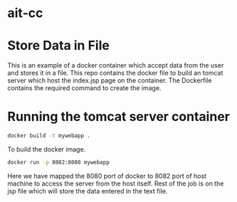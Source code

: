 # ait-cc
Store Data in File
===================
This is an example of a docker container which accept data from the user and stores it in a file.
This repo contains the docker file to build an tomcat server which host the index.jsp page on the container.
The Dockerfile contains the required command to create the image.

Running the tomcat server container
====================================
```sh
docker build -t mywebapp . 
```
To build the docker image.
```sh
docker run -p 8082:8080 mywebapp
```
Here we have mapped the 8080 port of docker to 8082 port of host machine to access the server from the host itself. Rest of the job is on the jsp file which will store the data entered in the text file.

